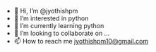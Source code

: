 - 👋 Hi, I’m @jyothishpm
- 👀 I’m interested in python
- 🌱 I’m currently learning python
- 💞️ I’m looking to collaborate on ...
- 📫 How to reach me jyothishpm10@gmail.com

<!---
jyothishpm/jyothishpm is a ✨ special ✨ repository because its `README.md` (this file) appears on your GitHub profile.
You can click the Preview link to take a look at your changes.
--->
